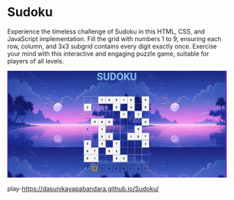 # Sudoku
Experience the timeless challenge of Sudoku in this HTML, CSS, and JavaScript implementation. Fill the grid with numbers 1 to 9, ensuring each row, column, and 3x3 subgrid contains every digit exactly once. Exercise your mind with this interactive and engaging puzzle game, suitable for players of all levels.

![Alt text](Background1.jpeg)

play-https://dasunikayapabandara.github.io/Sudoku/
